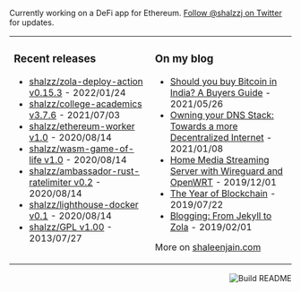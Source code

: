 Currently working on a DeFi app for Ethereum. [Follow @shalzzj on Twitter](https://twitter.com/shalzzj) for updates.

<table><tr><td valign="top" style="width: 50%;">

### Recent releases
<!-- recent_releases starts -->
* [shalzz/zola-deploy-action v0.15.3](https://github.com/shalzz/zola-deploy-action/releases/tag/v0.15.3) - 2022/01/24
* [shalzz/college-academics v3.7.6](https://github.com/shalzz/college-academics/releases/tag/v3.7.6) - 2021/07/03
* [shalzz/ethereum-worker v1.0](https://github.com/shalzz/ethereum-worker/releases/tag/v1.0) - 2020/08/14
* [shalzz/wasm-game-of-life v1.0](https://github.com/shalzz/wasm-game-of-life/releases/tag/v1.0) - 2020/08/14
* [shalzz/ambassador-rust-ratelimiter v0.2](https://github.com/shalzz/ambassador-rust-ratelimiter/releases/tag/v0.2) - 2020/08/14
* [shalzz/lighthouse-docker v0.1](https://github.com/shalzz/lighthouse-docker/releases/tag/v0.1) - 2020/08/14
* [shalzz/GPL v1.00](https://github.com/shalzz/GPL/releases/tag/v1.00) - 2013/07/27
<!-- recent_releases ends -->
</td><td valign="top" style="width: 50%;">

### On my blog
<!-- blog starts -->
* [Should you buy Bitcoin in India? A Buyers Guide](https://shaleenjain.com/blog/bitcoin-buying-guide/) - 2021/05/26
* [Owning your DNS Stack: Towards a more Decentralized Internet](https://shaleenjain.com/blog/decentralized-dns/) - 2021/01/08
* [Home Media Streaming Server with Wireguard and OpenWRT](https://shaleenjain.com/blog/streaming-server/) - 2019/12/01
* [The Year of Blockchain](https://shaleenjain.com/blog/the-year-of-blockchain/) - 2019/07/22
* [Blogging: From Jekyll to Zola](https://shaleenjain.com/blog/switching-blog-to-zola/) - 2019/02/01
<!-- blog ends -->
More on [shaleenjain.com](https://shaleenjain.com/)
</td></tr></table>

<a href="https://github.com/shalzz/shalzz/actions"><img src="https://github.com/shalzz/shalzz/workflows/Build%20README/badge.svg" align="right" alt="Build README"></a>
